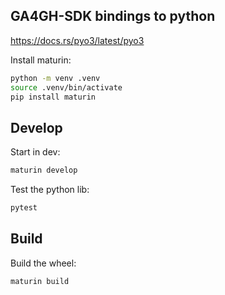 ## GA4GH-SDK bindings to python

https://docs.rs/pyo3/latest/pyo3

Install maturin:

```bash
python -m venv .venv
source .venv/bin/activate
pip install maturin
```

## Develop

Start in dev:

```bash
maturin develop
```

Test the python lib:

```bash
pytest
```

## Build

Build the wheel:

```bash
maturin build
```